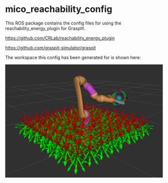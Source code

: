 # mico_reachability_config

This ROS package contains the config files for using the reachability_energy_plugin for GraspIt!.

https://github.com/CRLab/reachability_energy_plugin

https://github.com/graspit-simulator/graspit

The workspace this config has been generated for is shown here:

![WorkSpace](imgs/mico_reachability_picture.png)
